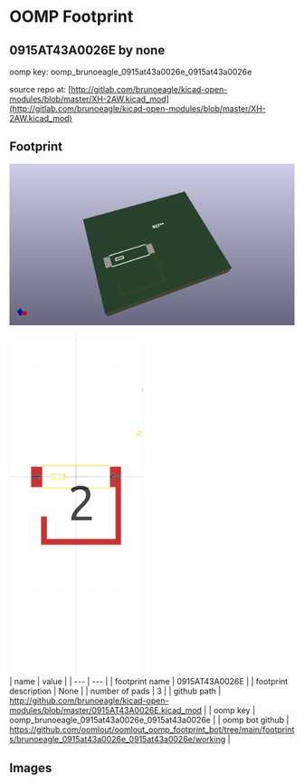# OOMP Footprint  
## 0915AT43A0026E  by none  
  
oomp key: oomp_brunoeagle_0915at43a0026e_0915at43a0026e  
  
source repo at: [http://gitlab.com/brunoeagle/kicad-open-modules/blob/master/XH-2AW.kicad_mod](http://gitlab.com/brunoeagle/kicad-open-modules/blob/master/XH-2AW.kicad_mod)  
## Footprint  
  
[![working_kicad_pcb_3d.png](working_kicad_pcb_3d_600.png)](working_kicad_pcb_3d.png)  
  
[![working.png](working_600.png)](working.png)  
| name | value | 
| --- | --- | 
| footprint name | 0915AT43A0026E | 
| footprint description | None | 
| number of pads | 3 | 
| github path | http://github.com/brunoeagle/kicad-open-modules/blob/master/0915AT43A0026E.kicad_mod | 
| oomp key | oomp_brunoeagle_0915at43a0026e_0915at43a0026e | 
| oomp bot github | https://github.com/oomlout/oomlout_oomp_footprint_bot/tree/main/footprints/brunoeagle_0915at43a0026e_0915at43a0026e/working | 
## Images  
